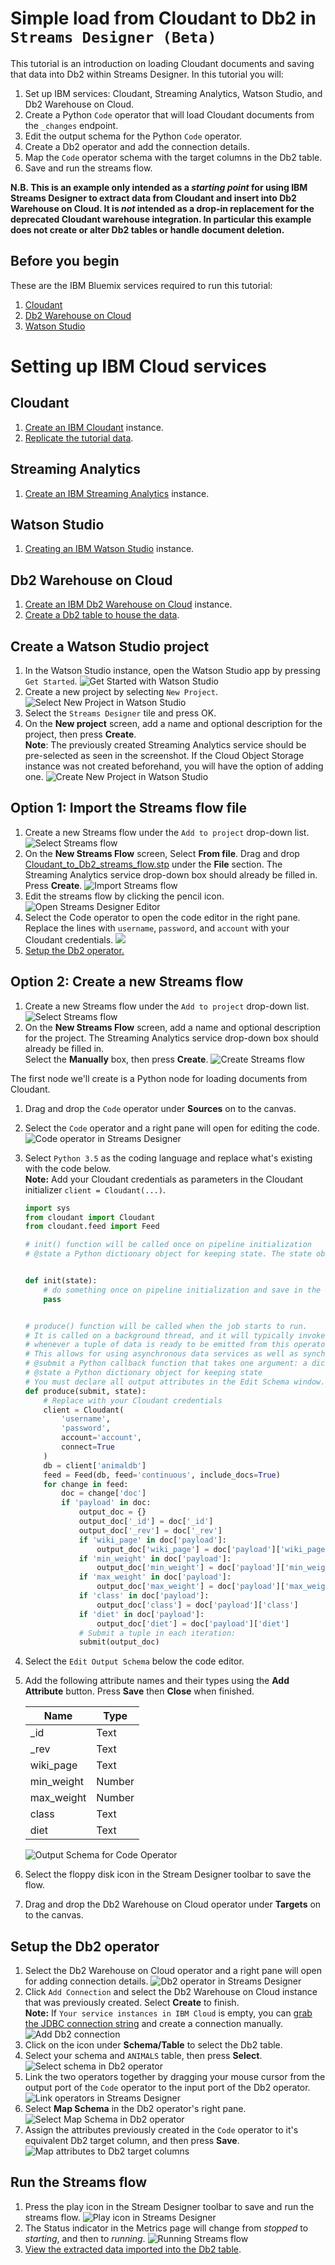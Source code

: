 # Simple load from Cloudant to Db2 in `Streams Designer (Beta)`
This tutorial is an introduction on loading Cloudant documents and saving that data into Db2 within Streams Designer.
In this tutorial you will:

1. Set up IBM services: Cloudant, Streaming Analytics, Watson Studio, and Db2 Warehouse on Cloud.
1. Create a Python `Code` operator that will load Cloudant documents from the `_changes` endpoint.
1. Edit the output schema for the Python `Code` operator.
1. Create a Db2 operator and add the connection details.
1. Map the `Code` operator schema with the target columns in the Db2 table.
1. Save and run the streams flow.

**N.B. This is an example only intended as a _starting point_ for using IBM Streams Designer to extract data from Cloudant and insert into Db2 Warehouse on Cloud. It is _not_ intended as a drop-in replacement for the deprecated Cloudant warehouse integration. In particular this example does not create or alter Db2 tables or handle document deletion.**

## Before you begin 

These are the IBM Bluemix services required to run this tutorial:
1. [Cloudant](https://console.bluemix.net/catalog/services/cloudant-nosql-db)
1. [Db2 Warehouse on Cloud](https://console.bluemix.net/catalog/services/dashdb)
1. [Watson Studio](https://datascience.ibm.com)

# Setting up IBM Cloud services

## Cloudant
1. [Create an IBM Cloudant](../cloudant/create.md) instance.
1. [Replicate the tutorial data](../cloudant/replicate.md).

## Streaming Analytics
1. [Create an IBM Streaming Analytics](../streaming-analytics/create.md) instance.

## Watson Studio
1. [Creating an IBM Watson Studio](../watson-studio/create.md) instance.

## Db2 Warehouse on Cloud
1. [Create an IBM Db2 Warehouse on Cloud](../db2/create.md) instance.
1. [Create a Db2 table to house the data](../db2/animaldb_table.md).

## Create a Watson Studio project
1. In the Watson Studio instance, open the Watson Studio app by pressing `Get Started`.
![Get Started with Watson Studio](get-started-watson-studio.png)
1. Create a new project by selecting `New Project`.
![Select New Project in Watson Studio](new-project-watson-studio.png)
1. Select the `Streams Designer` tile and press OK.
1. On the **New project** screen, add a name and optional description for the project, then press **Create**.<br/>
**Note**: The previously created Streaming Analytics service should be pre-selected as seen in the screenshot.  If the 
Cloud Object Storage instance was not created beforehand, you will have the option of adding one.
![Create New Project in Watson Studio](create-new-project-watson-studio.png) 

## Option 1: Import the Streams flow file
1. Create a new Streams flow under the `Add to project` drop-down list.
![Select Streams flow](streams-flow-watson-studio.png)
1. On the **New Streams Flow** screen, Select **From file**.  Drag and drop [Cloudant_to_Db2_streams_flow.stp](Cloudant_to_Db2_streams_flow.stp)
under the **File** section.
The Streaming Analytics service drop-down box should already be filled in.  Press **Create**.
![Import Streams flow](import-streams-flow-watson-studio.png)
1. Edit the streams flow by clicking the pencil icon.
![Open Streams Designer Editor](open-streams-designer-editor.png)
1. Select the Code operator to open the code editor in the right pane. Replace the lines with `username`, `password`, and
`account` with your Cloudant credentials.
![](code-operator-streams-designer.png)
1. [Setup the Db2 operator.](#setup-the-db2-operator)

## Option 2: Create a new Streams flow
1. Create a new Streams flow under the `Add to project` drop-down list.
![Select Streams flow](streams-flow-watson-studio.png)
1. On the **New Streams Flow** screen, add a name and optional description for the project. 
The Streaming Analytics service drop-down box should already be filled in.  
Select the **Manually** box, then press **Create**.
![Create Streams flow](create-streams-flow-watson-studio.png)

The first node we'll create is a Python node for loading documents from Cloudant.
1. Drag and drop the `Code` operator under **Sources** on to the canvas.
1. Select the `Code` operator and a right pane will open for editing the code.
![Code operator in Streams Designer](code-operator-streams-designer.png)
1. Select `Python 3.5` as the coding language and replace what's existing with the code below.<br/>
   **Note:** Add your Cloudant credentials as parameters in the Cloudant initializer `client = Cloudant(...)`.
    ```python
    import sys
    from cloudant import Cloudant
    from cloudant.feed import Feed
    
    # init() function will be called once on pipeline initialization
    # @state a Python dictionary object for keeping state. The state object is passed to the produce function
    
    
    def init(state):
        # do something once on pipeline initialization and save in the state object
        pass
    
    
    # produce() function will be called when the job starts to run.
    # It is called on a background thread, and it will typically invoke the 'submit()' callback
    # whenever a tuple of data is ready to be emitted from this operator.
    # This allows for using asynchronous data services as well as synchronous data generation or retrieval.
    # @submit a Python callback function that takes one argument: a dictionary representing a single tuple.
    # @state a Python dictionary object for keeping state
    # You must declare all output attributes in the Edit Schema window.
    def produce(submit, state):
        # Replace with your Cloudant credentials
        client = Cloudant(
            'username',
            'password',
            account='account',
            connect=True
        )
        db = client['animaldb']
        feed = Feed(db, feed='continuous', include_docs=True)
        for change in feed:
            doc = change['doc']
            if 'payload' in doc:
                output_doc = {}
                output_doc['_id'] = doc['_id']
                output_doc['_rev'] = doc['_rev']
                if 'wiki_page' in doc['payload']:
                    output_doc['wiki_page'] = doc['payload']['wiki_page']
                if 'min_weight' in doc['payload']:
                    output_doc['min_weight'] = doc['payload']['min_weight']
                if 'max_weight' in doc['payload']:
                    output_doc['max_weight'] = doc['payload']['max_weight']
                if 'class' in doc['payload']:
                    output_doc['class'] = doc['payload']['class']
                if 'diet' in doc['payload']:
                    output_doc['diet'] = doc['payload']['diet']
                # Submit a tuple in each iteration:
                submit(output_doc)
    ```
1. Select the `Edit Output Schema` below the code editor.
1. Add the following attribute names and their types using the **Add Attribute** button.
   Press **Save** then **Close** when finished.

    Name | Type
    --- | --- 
    \_id | Text
    \_rev | Text
    wiki_page | Text
    min_weight | Number
    max_weight | Number
    class | Text
    diet | Text

    ![Output Schema for Code Operator](attributes-code-streams-designer.png)

1. Select the floppy disk icon in the Stream Designer toolbar to save the flow.
1. Drag and drop the Db2 Warehouse on Cloud operator under **Targets** on to the canvas.

## Setup the Db2 operator
1. Select the Db2 Warehouse on Cloud operator and a right pane will open for adding connection details.
![Db2 operator in Streams Designer](db2-operator-streams-designer.png)
1. Click `Add Connection` and select the Db2 Warehouse on Cloud instance that was previously created.
Select **Create** to finish.<br/>
**Note:** If `Your service instances in IBM Cloud` is empty, you can [grab the JDBC connection string](../db2/connection_details.md)
and create a connection manually. 
![Add Db2 connection](db2-operator-add-connection.png)
1. Click on the icon under **Schema/Table** to select the Db2 table.
1. Select your schema and `ANIMALS` table, then press **Select**.
![Select schema in Db2 operator](select-schema-table-db2-operator.png)
1. Link the two operators together by dragging your mouse cursor from the output port of the `Code` operator to the input 
port of the Db2 operator.
![Link operators in Streams Designer](link-operators-streams-designer.png)
1. Select **Map Schema** in the Db2 operator's right pane.
![Select Map Schema in Db2 operator](map-schema-db2-operator.png)
1. Assign the attributes previously created in the `Code` operator to it's equivalent Db2 target column, and then press **Save**.
![Map attributes to Db2 target columns](assign-attributes-db2-operator.png)

## Run the Streams flow
1. Press the play icon in the Stream Designer toolbar to save and run the streams flow.
![Play icon in Streams Designer](play-icon-stream-designer.png)
1. The Status indicator in the Metrics page will change from _stopped_ to _starting_, and then to _running_.
![Running Streams flow](running-status-streams-flow.png)
1. [View the extracted data imported into the Db2 table](../db2/view_data.md).


